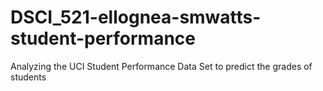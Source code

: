 # DSCI_521-ellognea-smwatts-student-performance
Analyzing the UCI Student Performance Data Set to predict the grades of students
